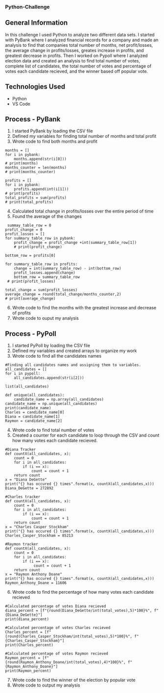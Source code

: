 ### Python-Challenge

## General Information
In this challenge I used Python to analyze two different data sets. I started with PyBank where I analyzed financial records for a company and made an analysis to find that companies total number of months, net profit/losses, the average change in profits/losses, greates increase in profits, and greatest decrease in profits. Then I worked on Pypoll where I analyzed election data and created an analysis to find total number of votes, complete list of candidates, the total number of votes and percentage of votes each candidate recieved, and the winner based off popular vote.

## Technologies Used
* Python
* VS Code

## Process - PyBank
1. I started PyBank by loading the CSV file 
2. Defined my variables for finding total number of months and total profit 
3. Wrote code to find both months and profit
```
months = []
for i in pybank:
    months.append(str(i[0]))
# print(months)
months_counter = len(months)
# print(months_counter)
```
```
profits = []
for i in pybank:
    profits.append(int(i[1]))
# print(profits)
total_profits = sum(profits)
# print(total_profits)
```
4. Calculated total change in profits/losses over the entire period of time
5. Found the average of the changes
```
 summay_table_row = 0
profit_change = 0
profit_losses = []
for summary_table_row in pybank:
    profit_change = profit_change +int(summary_table_row[1])
    # print(profit_change)

bottom_row = profits[0]

for summary_table_row in profits:
    change = int(summary_table_row) - int(bottom_row)
    profit_losses.append(change)
    bottom_row = summary_table_row
 # print(profit_losses)

total_change = sum(profit_losses)
average_change = round(total_change/months_counter,2)
# print(average_change)
```
6. Wrote code to find the months with the greatest increase and decrease of profits
7. Wrote code to ouput my analysis

## Process - PyPoll
1. I started PyPoll by loading the CSV file 
2. Defined my variables and created arrays to organize my work
3. Wrote code to find all the candidates names
```
#Finding all candidates names and assigning them to variables.
all_candidates = []
for i in pypoll:
    all_candidates.append(str(i[2]))

list(all_candidates)

def unique(all_candidates):
    candidate_name = np.array(all_candidates)
candidate_name = np.unique(all_candidates)
print(candidate_name)
Charles = candidate_name[0]
Diana = candidate_name[1]
Raymon = candidate_name[2]
```
4. Wrote code to find total number of votes
5. Created a counter for each candidate to loop through the CSV and count how many votes each candidate recieved.
```
#Diana Tracker
def countX(all_candidates, x):
    count = 0
    for i in all_candidates:
        if (i == x):
            count = count + 1
    return count
x = "Diana DeGette"
print("{} has occured {} times".format(x, countX(all_candidates,x)))
Diana_DeGette = 272892

#Charles tracker
def countX(all_candidates, x):
    count = 0
    for i in all_candidates:
        if (i == x):
            count = count + 1
    return count
x = "Charles Casper Stockham"
print("{} has occured {} times".format(x, countX(all_candidates,x)))
Charles_Casper_Stockham = 85213

#Raymon tracker
def countX(all_candidates, x):
    count = 0
    for i in all_candidates:
        if (i == x):
             count = count + 1
    return count
x = "Raymon Anthony Doane"
print("{} has occured {} times".format(x, countX(all_candidates,x)))
Raymon_Anthony_Doane = 11606
```
6. Wrote code to find the percentage of how many votes each candidate recieved
```
#Calculated percentage of votes Diana recieved
diana_percent = [f"{round(Diana_DeGette/int(total_votes),5)*100}%", f"{Diana_DeGette}"]
print(diana_percent)

#Calculated percentage of votes Charles recieved
Charles_percent = [f"{round(Charles_Casper_Stockham/int(total_votes),5)*100}%", f"{Charles_Casper_Stockham}"]
print(Charles_percent)

#Calculated percentage of votes Raymon recieved
Raymon_percent = [f"{round(Raymon_Anthony_Doane/int(total_votes),4)*100}%", f"{Raymon_Anthony_Doane}"]
print(Raymon_percent)
```
7. Wrote code to find the winner of the election by popular vote
8. Wrote code to output my analysis

